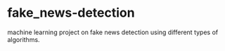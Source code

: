 # fake_news-detection
machine learning project on fake news detection using different types of algorithms.
